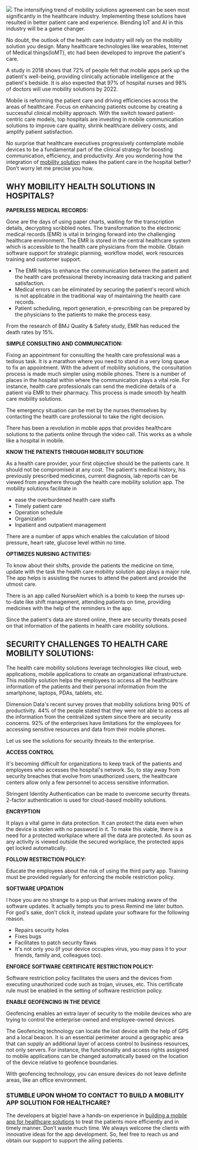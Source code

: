 ![](https://images.viblo.asia/0ce27129-6eed-4487-b0b9-adf52d2cf8fc.jpg)
The intensifying trend of mobility solutions agreement can be seen most significantly in the healthcare industry. Implementing these solutions have resulted in better patient care and experience. Blending IoT and AI in this industry will be a game changer. 

No doubt, the outlook of the health care industry will rely on the mobility solution you design. Many healthcare technologies like wearables, Internet of Medical things(IoMT), etc had been developed to improve the patient's care.

A study in 2018 shows that 72% of people felt that mobile apps perk up the patient's well-being, providing clinically actionable intelligence at the patient's bedside.
It is also expected that 97% of hospital nurses and 98% of doctors will use mobility solutions by 2022.

Mobile is reforming the patient care and driving efficiencies across the areas of healthcare. Focus on enhancing patients outcome by creating a successful clinical mobility approach. With the switch toward patient-centric care models, top hospitals are investing in mobile communication solutions to improve care quality, shrink healthcare delivery costs, and amplify patient satisfaction. 

No surprise that healthcare executives progressively contemplate mobile devices to be a fundamental part of the clinical strategy for boosting communication, efficiency, and productivity.
Are you wondering how the integration of [mobility solution](https://www.bigziel.com/mobile-application-development.php) makes the patient care in the hospital better? Don’t worry let me precise you how.

## WHY MOBILITY HEALTH SOLUTIONS IN HOSPITALS?

**PAPERLESS MEDICAL RECORDS:**

Gone are the days of using paper charts, waiting for the transcription details, decrypting scribbled notes. The transformation to the electronic medical records (EMR) is vital in bringing forward into the challenging healthcare environment. The EMR is stored in the central healthcare system which is accessible to the health care physicians from the mobile.  Obtain software support for strategic planning, workflow model, work resources training and customer support. 

* The EMR helps to enhance the communication between the patient and the health care professional thereby increasing data tracking and patient satisfaction.
* Medical errors can be eliminated by securing the patient's record which is not applicable in the traditional way of maintaining the health care records.
* Patient scheduling, report generation, e-prescribing can be prepared by the physicians to the patients to make the process easy.

From the research of BMJ Quality & Safety study, EMR has reduced the death rates by 15%.

**SIMPLE CONSULTING AND COMMUNICATION:**

Fixing an appointment for consulting the health care professional was a tedious task. It is a marathon where you need to stand in a very long queue to fix an appointment. With the advent of mobility solutions, the consultation process is made much simpler using mobile phones.
There is a number of places in the hospital within where the communication plays a vital role. For instance, health care professionals can send the medicine details of a patient via EMR to their pharmacy. This process is made smooth by health care mobility solutions.

The emergency situation can be met by the nurses themselves by contacting the health care professional to take the right decision. 

There has been a revolution in mobile apps that provides healthcare solutions to the patients online through the video call. This works as a whole like a hospital in mobile. 

**KNOW THE PATIENTS THROUGH MOBILITY SOLUTION**:

As a health care provider, your first objective should be the patients care. It should not be compromised at any cost. The patient's medical history, his previously prescribed medicines, current diagnosis, lab reports can be viewed from anywhere through the health care mobility solution app. The mobility solutions facilitate in

* ease the overburdened health care staffs
* Timely patient care
* Operation schedule
* Organization
* Inpatient and outpatient management
 
There are a number of apps which enables the calculation of blood pressure, heart rate, glucose level within no time. 

**OPTIMIZES NURSING ACTIVITIES:**

To know about their shifts, provide the patients the medicine on time, update with the task the health care mobility solution app plays a major role. The app helps is assisting the nurses to attend the patient and provide the utmost care.

There is an app called NurseAlert which is a bomb to keep the nurses up-to-date like shift management, attending patients on time, providing medicines with the help of the reminders in the app.

Since the patient's data are stored online, there are security threats posed on that information of the patients in health care mobility solutions.

## SECURITY CHALLENGES TO HEALTH CARE MOBILITY SOLUTIONS:

The health care mobility solutions leverage technologies like cloud, web applications, mobile applications to create an organizational infrastructure. This mobility solution helps the employees to access all the healthcare information of the patients and their personal information from the smartphone, laptops, PDAs, tablets, etc.

Dimension Data's recent survey proves that mobility solutions bring 90% of productivity. 44% of the people stated that they were not able to access all the information from the centralized system since there are security concerns.
92% of the enterprises have limitations for the employees for accessing sensitive resources and data from their mobile phones.

Let us see the solutions for security threats to the enterprise.

**ACCESS CONTROL**

It's becoming difficult for organizations to keep track of the patients and employees who accesses the hospital's network. So, to stay away from security breaches that evolve from unauthorized users, the healthcare centers allow only a few personnel to access sensitive information.

Stringent Identity Authentication can be made to overcome security threats. 2-factor authentication is used for cloud-based mobility solutions.

**ENCRYPTION**

It plays a vital game in data protection. It can protect the data even when the device is stolen with no password in it. To make this viable, there is a need for a protected workplace where all the data are protected. As soon as any activity is viewed outside the secured workplace, the protected apps get locked automatically.

**FOLLOW  RESTRICTION POLICY:**

Educate the employees about the risk of using the third party app. Training must be provided regularly for enforcing the mobile restriction policy.

**SOFTWARE UPDATION**

I hope you are no strange to a pop us that arrives making aware of the software updates. It actually tempts you to press Remind me later button. For god's sake, don’t click it, instead update your software for the following reason.

* Repairs security holes 
* Fixes bugs
* Facilitates to patch security flaws
* It's not only you (if your device occupies virus, you may pass it to your friends, family and, colleagues too).

**ENFORCE SOFTWARE CERTIFICATE RESTRICTION POLICY:**

Software restriction policy facilitates the users and the devices from executing unauthorized code such as trojan, viruses, etc. This certificate rule must be enabled in the setting of software restriction policy.

**ENABLE GEOFENCING IN THE DEVICE**

Geofencing enables an extra layer of security to the mobile devices who are trying to control the enterprise-owned and employee-owned devices. 

The Geofencing technology can locate the lost device with the help of GPS and a local beacon. 
It is an essential perimeter around a geographic area that can supply an additional layer of access control to business resources, not only servers.  For instance, the functionality and access rights assigned to mobile applications can be changed automatically based on the location of the device relative to geofence boundaries.

With geofencing technology, you can ensure devices do not leave definite areas, like an office environment.

### STUMBLE UPON WHOM TO CONTACT TO BUILD A MOBILITY APP SOLUTION FOR HEALTHCARE?

The developers at bigziel have a hands-on experience in [building a mobile app for healthcare solutions](https://medium.com/r/?url=https%3A%2F%2Fwww.bigziel.com%2Fmobile-application-development.php) to treat the patients more efficiently and in timely manner. Don’t waste much time. We always welcome the clients with innovative ideas for the app development. So, feel free to reach us and obtain our support to support the ailing patients.